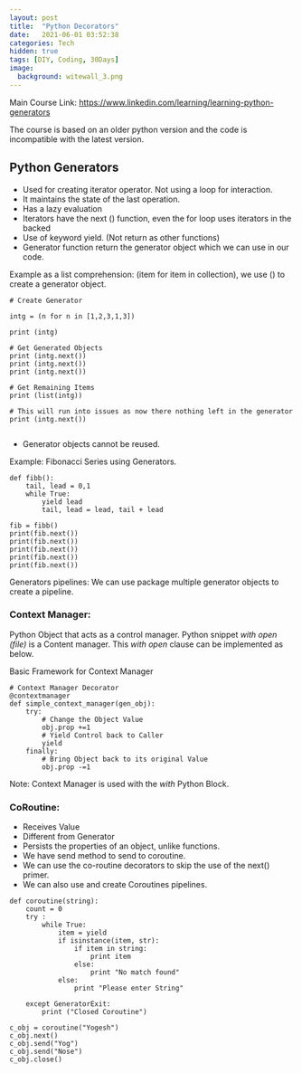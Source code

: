 ```yaml
---
layout: post
title:  "Python Decorators"
date:   2021-06-01 03:52:38
categories: Tech
hidden: true
tags: [DIY, Coding, 30Days]
image:
  background: witewall_3.png
---
```


Main Course Link: https://www.linkedin.com/learning/learning-python-generators

The course is based on an older python version and the code is incompatible with the latest version. 

## Python Generators

- Used for creating iterator operator. Not using a loop for interaction. 
- It maintains the state of the last operation. 
- Has a lazy evaluation
- Iterators have the next () function, even the for loop uses iterators in the backed
- Use of keyword yield. (Not return as other functions)
- Generator function return the generator object which we can use in our code. 

Example as a list comprehension: (item for item in collection), we use () to create a generator object.

```
# Create Generator 

intg = (n for n in [1,2,3,1,3])

print (intg)

# Get Generated Objects
print (intg.next())
print (intg.next())
print (intg.next())

# Get Remaining Items
print (list(intg))

# This will run into issues as now there nothing left in the generator
print (intg.next())


```
- Generator objects cannot be reused.


Example: Fibonacci  Series using Generators. 

```
def fibb():
    tail, lead = 0,1
    while True:
        yield lead
        tail, lead = lead, tail + lead
        
fib = fibb()  
print(fib.next())
print(fib.next())
print(fib.next())
print(fib.next())
print(fib.next())
```

Generators pipelines: We can use package multiple generator objects to create a pipeline.

### Context Manager: 

Python Object that acts as a control manager. Python snippet _with open (file)_ is a Content manager. This _with open_ clause can be implemented as below.

Basic Framework for Context Manager

```
# Context Manager Decorator
@contextmanager
def simple_context_manager(gen_obj):
    try:
        # Change the Object Value
        obj.prop +=1
        # Yield Control back to Caller 
        yield
    finally:
        # Bring Object back to its original Value
        obj.prop -=1

```
Note: Context Manager is used with the _with_ Python Block.

### CoRoutine: 

- Receives Value 
- Different from Generator
- Persists the properties of an object, unlike functions. 
- We have send method to send to coroutine. 
- We can use the co-routine decorators to skip the use of the next() primer. 
- We can also use and create Coroutines pipelines.
```
def coroutine(string):
    count = 0
    try : 
        while True:
            item = yield
            if isinstance(item, str):
                if item in string:
                    print item
                else:
                    print "No match found"
            else:
                print "Please enter String"
    
    except GeneratorExit:
        print ("Closed Coroutine")
        
c_obj = coroutine("Yogesh")
c_obj.next()
c_obj.send("Yog")
c_obj.send("Nose")
c_obj.close()
```

